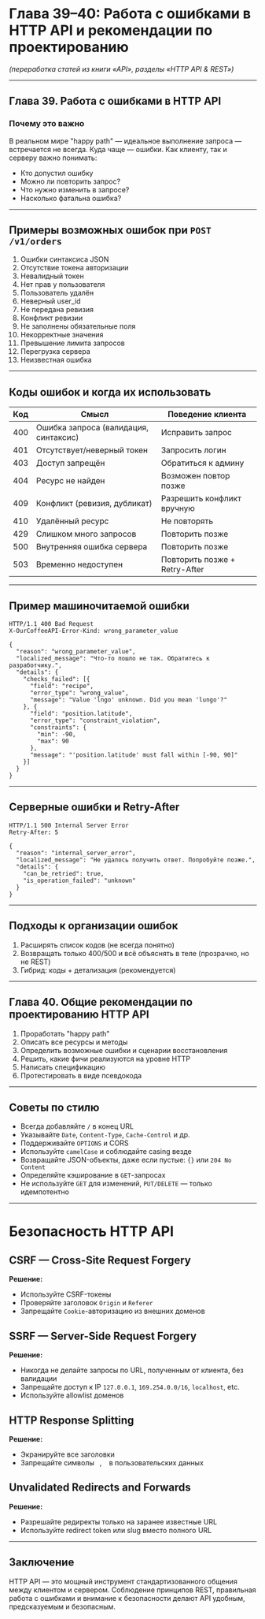 
# Глава 39–40: Работа с ошибками в HTTP API и рекомендации по проектированию
*(переработка статей из книги «API», разделы «HTTP API & REST»)*

---

## Глава 39. Работа с ошибками в HTTP API

### Почему это важно

В реальном мире "happy path" — идеальное выполнение запроса — встречается не всегда. Куда чаще — ошибки. Как клиенту, так и серверу важно понимать:

- Кто допустил ошибку
- Можно ли повторить запрос?
- Что нужно изменить в запросе?
- Насколько фатальна ошибка?

---

## Примеры возможных ошибок при `POST /v1/orders`

1. Ошибки синтаксиса JSON
2. Отсутствие токена авторизации
3. Невалидный токен
4. Нет прав у пользователя
5. Пользователь удалён
6. Неверный user_id
7. Не передана ревизия
8. Конфликт ревизии
9. Не заполнены обязательные поля
10. Некорректные значения
11. Превышение лимита запросов
12. Перегрузка сервера
13. Неизвестная ошибка

---

## Коды ошибок и когда их использовать

| Код | Смысл                              | Поведение клиента                  |
|-----|------------------------------------|------------------------------------|
| 400 | Ошибка запроса (валидация, синтаксис) | Исправить запрос                   |
| 401 | Отсутствует/неверный токен         | Запросить логин                    |
| 403 | Доступ запрещён                    | Обратиться к админу                |
| 404 | Ресурс не найден                   | Возможен повтор позже              |
| 409 | Конфликт (ревизия, дубликат)       | Разрешить конфликт вручную         |
| 410 | Удалённый ресурс                   | Не повторять                       |
| 429 | Слишком много запросов             | Повторить позже                    |
| 500 | Внутренняя ошибка сервера          | Повторить позже                    |
| 503 | Временно недоступен                | Повторить позже + Retry-After      |

---

## Пример машиночитаемой ошибки

```http
HTTP/1.1 400 Bad Request
X-OurCoffeeAPI-Error-Kind: wrong_parameter_value

{
  "reason": "wrong_parameter_value",
  "localized_message": "Что-то пошло не так. Обратитесь к разработчику.",
  "details": {
    "checks_failed": [{
      "field": "recipe",
      "error_type": "wrong_value",
      "message": "Value 'lngo' unknown. Did you mean 'lungo'?"
    }, {
      "field": "position.latitude",
      "error_type": "constraint_violation",
      "constraints": {
        "min": -90,
        "max": 90
      },
      "message": "'position.latitude' must fall within [-90, 90]"
    }]
  }
}
```

---

## Серверные ошибки и Retry-After

```http
HTTP/1.1 500 Internal Server Error
Retry-After: 5

{
  "reason": "internal_server_error",
  "localized_message": "Не удалось получить ответ. Попробуйте позже.",
  "details": {
    "can_be_retried": true,
    "is_operation_failed": "unknown"
  }
}
```

---

## Подходы к организации ошибок

1. Расширять список кодов (не всегда понятно)
2. Возвращать только 400/500 и всё объяснять в теле (прозрачно, но не REST)
3. Гибрид: коды + детализация (рекомендуется)

---

## Глава 40. Общие рекомендации по проектированию HTTP API

1. Проработать "happy path"
2. Описать все ресурсы и методы
3. Определить возможные ошибки и сценарии восстановления
4. Решить, какие фичи реализуются на уровне HTTP
5. Написать спецификацию
6. Протестировать в виде псевдокода

---

## Советы по стилю

- Всегда добавляйте `/` в конец URL
- Указывайте `Date`, `Content-Type`, `Cache-Control` и др.
- Поддерживайте `OPTIONS` и CORS
- Используйте `camelCase` и соблюдайте casing везде
- Возвращайте JSON-объекты, даже если пустые: `{}` или `204 No Content`
- Определяйте кэширование в `GET`-запросах
- Не используйте `GET` для изменений, `PUT/DELETE` — только идемпотентно

---

# Безопасность HTTP API

## CSRF — Cross-Site Request Forgery

**Решение:**
- Используйте CSRF-токены
- Проверяйте заголовок `Origin` и `Referer`
- Запрещайте `Cookie`-авторизацию из внешних доменов

## SSRF — Server-Side Request Forgery

**Решение:**
- Никогда не делайте запросы по URL, полученным от клиента, без валидации
- Запрещайте доступ к IP `127.0.0.1`, `169.254.0.0/16`, `localhost`, etc.
- Используйте allowlist доменов

## HTTP Response Splitting

**Решение:**
- Экранируйте все заголовки
- Запрещайте символы ``, `
` в пользовательских данных

## Unvalidated Redirects and Forwards

**Решение:**
- Разрешайте редиректы только на заранее известные URL
- Используйте redirect token или slug вместо полного URL

---

## Заключение

HTTP API — это мощный инструмент стандартизованного общения между клиентом и сервером. Соблюдение принципов REST, правильная работа с ошибками и внимание к безопасности делают API удобным, предсказуемым и безопасным.

